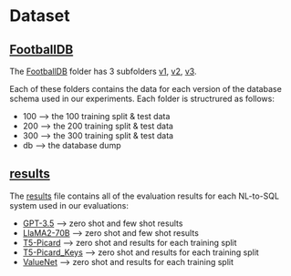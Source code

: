 # Dataset

## [FootballDB](FootballDB)
The [FootballDB](FootballDB) folder has 3 subfolders [v1](FootballDB/v1/), [v2](FootballDB/v2/), [v3](FootballDb/v3/). 

Each of these folders contains the data for each version of the database schema used in our experiments. Each folder is structrured as follows: 
 
* 100 --> the 100 training split & test data
* 200 --> the 200 training split & test data
* 300 --> the 300 training split & test data
* db --> the database dump

## [results](results)

The [results](results) file contains all of the evaluation results for each NL-to-SQL system used in our evaluations: 

* [GPT-3.5](results/GPT-3.5_s/) --> zero shot and few shot results
* [LlaMA2-70B](results/LlaMA2-70B/) --> zero shot and few shot results
* [T5-Picard](results/T5-Picard/) --> zero shot and results for each training split
* [T5-Picard_Keys](results/T5/) --> zero shot and results for each training split
* [ValueNet](results/ValueNet/) --> zero shot and results for each training split
